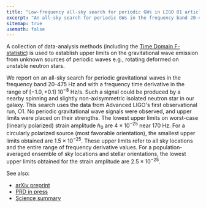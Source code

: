```yaml
---
title: "Low-frequency all-sky search for periodic GWs in LIGO O1 article accepted to PRD"
excerpt: "An all-sky search for periodic GWs in the frequency band 20-475 Hz"
sitemap: true
usemath: false  
---
```


A collection of data-analysis methods (including the [Time Domain F-statistic](https://github.com/mbejger/polgraw-allsky)) is used to establish upper limits on the gravitational wave emission from unknown sources of periodic waves e.g., rotating deformed on unstable neutron stars.

We report on an all-sky search for periodic gravitational waves in the frequency band 20-475 Hz and with a frequency time derivative in the range of $[-1.0, +0.1]\ 10^{-8}$ Hz/s. Such a signal could be produced by a nearby spinning and slightly non-axisymmetric isolated neutron star in our galaxy. This search uses the data from Advanced LIGO's first observational run, O1. No periodic gravitational wave signals were observed, and upper limits were placed on their strengths. The lowest upper limits on worst-case (linearly polarized) strain amplitude $h_0$ are $4\times 10^{-25}$ near 170 Hz. For a circularly polarized source (most favorable orientation), the smallest upper limits obtained are $1.5\times 10^{-25}$. These upper limits refer to all sky locations and the entire range of frequency derivative values. For a population-averaged ensemble of sky locations and stellar orientations, the lowest upper limits obtained for the strain amplitude are $2.5\times 10^{-25}$. 

See also: 
 
* [arXiv preprint](https://arxiv.org/abs/1707.02667)
* [PRD in press](https://journals.aps.org/prd/abstract/10.1103/PhysRevD.96.062002) 
* [Science summary](https://www.ligo.org/science/Publication-O1Allskylowfreq/index.php) 
